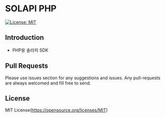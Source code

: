 # SOLAPI PHP
[![License: MIT](https://img.shields.io/badge/License-MIT-yellow.svg)](https://opensource.org/licenses/MIT)

## Introduction
- PHP용 솔라피 SDK

## Pull Requests
Please use issues section for any suggestions and issues.
Any pull-requests are always welcomed and fill free to send. 

## License
MIT License(https://opensource.org/licenses/MIT)



